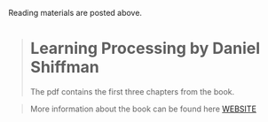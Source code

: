 Reading materials are posted above.
># Learning Processing by Daniel Shiffman
> The pdf contains the first three chapters from the book. 

> More information about the book can be found here [WEBSITE](http://learningprocessing.com/)
